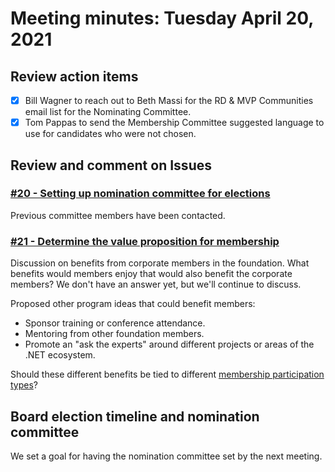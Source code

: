 # Meeting minutes: Tuesday April 20, 2021

## Review action items

- [X] Bill Wagner to reach out to Beth Massi for the RD & MVP Communities email list for the Nominating Committee.
- [X] Tom Pappas to send the Membership Committee suggested language to use for candidates who were not chosen.

## Review and comment on Issues

### [#20 - Setting up nomination committee for elections](https://github.com/dotnet-foundation/wg-membership/issues/20)

Previous committee members have been contacted.

### [#21 - Determine the value proposition for membership](https://github.com/dotnet-foundation/wg-membership/issues/21)

Discussion on benefits from corporate members in the foundation. What benefits would members enjoy that would also benefit the corporate members? We don't have an answer yet, but we'll continue to discuss.

Proposed other program ideas that could benefit members:

- Sponsor training or conference attendance.
- Mentoring from other foundation members.
- Promote an "ask the experts" around different projects or areas of the .NET ecosystem.

Should these different benefits be tied to different [membership participation types](../member-profiles.md)?

## Board election timeline and nomination committee

We set a goal for having the nomination committee set by the next meeting.
